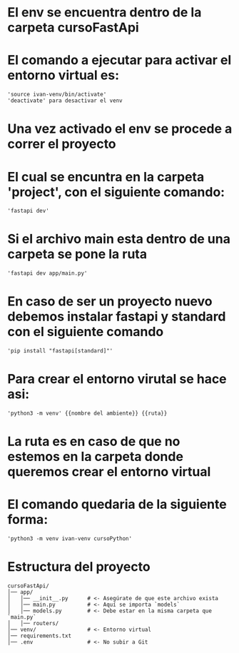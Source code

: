 # El env se encuentra dentro de la carpeta cursoFastApi
# El comando a ejecutar para activar el entorno virtual es:
    'source ivan-venv/bin/activate'
    'deactivate' para desactivar el venv

# Una vez activado el env se procede a correr el proyecto
# El cual se encuntra en la carpeta 'project', con el siguiente comando:
    'fastapi dev'
# Si el archivo main esta dentro de una carpeta se pone la ruta
    'fastapi dev app/main.py'

# En caso de ser un proyecto nuevo debemos instalar fastapi y standard con el siguiente comando
    'pip install "fastapi[standard]"'
# Para crear el entorno virutal se hace asi:
    'python3 -m venv' {{nombre del ambiente}} {{ruta}}
# La ruta es en caso de que no estemos en la carpeta donde queremos crear el entorno virtual
# El comando quedaria de la siguiente forma:
    'python3 -m venv ivan-venv cursoPython'
    
# Estructura del proyecto
    cursoFastApi/
    │── app/
    │   │── __init__.py      # <- Asegúrate de que este archivo exista
    │   │── main.py          # <- Aquí se importa `models`
    │   │── models.py        # <- Debe estar en la misma carpeta que `main.py`
    │   │── routers/
    │── venv/                # <- Entorno virtual
    │── requirements.txt
    │── .env                 # <- No subir a Git

